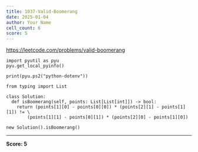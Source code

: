 ```yaml
---
title: 1037-Valid-Boomerang
date: 2025-01-04
author: Your Name
cell_count: 6
score: 5
---
```


https://leetcode.com/problems/valid-boomerang


```
import pyutil as pyu
pyu.get_local_pyinfo()
```


```
print(pyu.ps2("python-dotenv"))
```


```
from typing import List
```


```
class Solution:
  def isBoomerang(self, points: List[List[int]]) -> bool:
    return (points[1][0] - points[0][0]) * (points[2][1] - points[1][1]) != \
        (points[1][1] - points[0][1]) * (points[2][0] - points[1][0])
```


```
new Solution().isBoomerang()
```


---
**Score: 5**